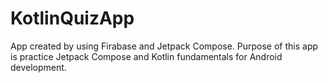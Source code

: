 # KotlinQuizApp
App created by using Firabase and Jetpack Compose. 
Purpose of this app is practice Jetpack Compose and Kotlin
fundamentals for Android development.
